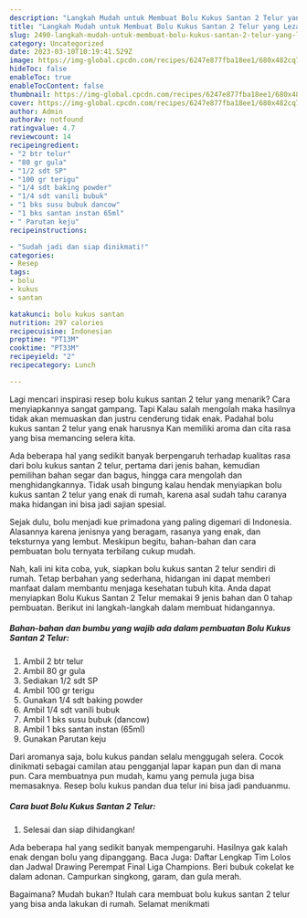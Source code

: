 ```yaml
---
description: "Langkah Mudah untuk Membuat Bolu Kukus Santan 2 Telur yang Lezat, Buat Buka Puasa Lezat"
title: "Langkah Mudah untuk Membuat Bolu Kukus Santan 2 Telur yang Lezat, Buat Buka Puasa Lezat"
slug: 2490-langkah-mudah-untuk-membuat-bolu-kukus-santan-2-telur-yang-lezat-buat-buka-puasa-lezat
category: Uncategorized
date: 2023-03-10T10:19:41.529Z
image: https://img-global.cpcdn.com/recipes/6247e877fba18ee1/680x482cq70/bolu-kukus-santan-2-telur-foto-resep-utama.jpg
hideToc: false
enableToc: true
enableTocContent: false
thumbnail: https://img-global.cpcdn.com/recipes/6247e877fba18ee1/680x482cq70/bolu-kukus-santan-2-telur-foto-resep-utama.jpg
cover: https://img-global.cpcdn.com/recipes/6247e877fba18ee1/680x482cq70/bolu-kukus-santan-2-telur-foto-resep-utama.jpg
author: Admin
authorAv: notfound
ratingvalue: 4.7
reviewcount: 14
recipeingredient:
- "2 btr telur"
- "80 gr gula"
- "1/2 sdt SP"
- "100 gr terigu"
- "1/4 sdt baking powder"
- "1/4 sdt vanili bubuk"
- "1 bks susu bubuk dancow"
- "1 bks santan instan 65ml"
- " Parutan keju"
recipeinstructions:

- "Sudah jadi dan siap dinikmati!"
categories:
- Resep
tags:
- bolu
- kukus
- santan

katakunci: bolu kukus santan 
nutrition: 297 calories
recipecuisine: Indonesian
preptime: "PT13M"
cooktime: "PT33M"
recipeyield: "2"
recipecategory: Lunch

---
```



Lagi mencari inspirasi resep bolu kukus santan 2 telur yang menarik? Cara menyiapkannya sangat gampang. Tapi Kalau salah mengolah maka hasilnya tidak akan memuaskan dan justru cenderung tidak enak. Padahal bolu kukus santan 2 telur yang enak harusnya Kan memiliki aroma dan cita rasa yang bisa memancing selera kita.


Ada beberapa hal yang sedikit banyak berpengaruh terhadap kualitas rasa dari bolu kukus santan 2 telur, pertama dari jenis bahan, kemudian pemilihan bahan segar dan bagus, hingga cara mengolah dan menghidangkannya. Tidak usah bingung kalau hendak menyiapkan bolu kukus santan 2 telur yang enak di rumah, karena asal sudah tahu caranya maka hidangan ini bisa jadi sajian spesial.

Sejak dulu, bolu menjadi kue primadona yang paling digemari di Indonesia. Alasannya karena jenisnya yang beragam, rasanya yang enak, dan teksturnya yang lembut. Meskipun begitu, bahan-bahan dan cara pembuatan bolu ternyata terbilang cukup mudah.


Nah, kali ini kita coba, yuk, siapkan bolu kukus santan 2 telur sendiri di rumah. Tetap berbahan yang sederhana, hidangan ini dapat memberi manfaat dalam membantu menjaga kesehatan tubuh kita. Anda dapat menyiapkan Bolu Kukus Santan 2 Telur memakai 9 jenis bahan dan 0 tahap pembuatan. Berikut ini langkah-langkah dalam membuat hidangannya.

<!--inarticleads1-->

##### Bahan-bahan dan bumbu yang wajib ada dalam pembuatan Bolu Kukus Santan 2 Telur:

1. Ambil 2 btr telur
1. Ambil 80 gr gula
1. Sediakan 1/2 sdt SP
1. Ambil 100 gr terigu
1. Gunakan 1/4 sdt baking powder
1. Ambil 1/4 sdt vanili bubuk
1. Ambil 1 bks susu bubuk (dancow)
1. Ambil 1 bks santan instan (65ml)
1. Gunakan  Parutan keju


Dari aromanya saja, bolu kukus pandan selalu menggugah selera. Cocok dinikmati sebagai camilan atau pengganjal lapar kapan pun dan di mana pun. Cara membuatnya pun mudah, kamu yang pemula juga bisa memasaknya. Resep bolu kukus pandan dua telur ini bisa jadi panduanmu. 

<!--inarticleads2-->

##### Cara buat Bolu Kukus Santan 2 Telur:


1. Selesai dan siap dihidangkan!

Ada beberapa hal yang sedikit banyak mempengaruhi. Hasilnya gak kalah enak dengan bolu yang dipanggang. Baca Juga: Daftar Lengkap Tim Lolos dan Jadwal Drawing Perempat Final Liga Champions. Beri bubuk cokelat ke dalam adonan. Campurkan singkong, garam, dan gula merah. 

Bagaimana? Mudah bukan? Itulah cara membuat bolu kukus santan 2 telur yang bisa anda lakukan di rumah. Selamat menikmati

